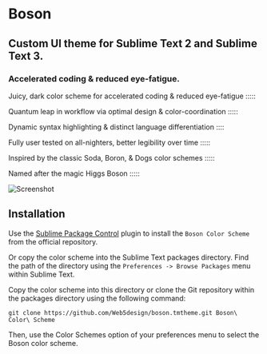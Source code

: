 # Boson

## Custom UI theme for Sublime Text 2 and Sublime Text 3.
### Accelerated coding & reduced eye-fatigue. 


Juicy, dark color scheme for accelerated coding & reduced eye-fatigue :::::

Quantum leap in workflow via optimal design & color-coordination :::::

Dynamic syntax highlighting & distinct language differentiation :::: 

Fully user tested on all-nighters, better legibility over time ::::: 

Inspired by the classic Soda, Boron, & Dogs color schemes :::::

Named after the magic Higgs Boson :::::

![Screenshot](http://Web5design.com/web5design-sublime-boson-theme.jpg)

## Installation

Use the [Sublime Package Control](http://wbond.net/sublime_packages/package_control) plugin to install the `Boson Color Scheme` from the official repository.

Or copy the color scheme into the Sublime Text packages directory. Find the path of the directory using the `Preferences -> Browse Packages` menu within Sublime Text.

Copy the color scheme into this directory or clone the Git repository within the packages directory using the following command:

```
git clone https://github.com/Web5design/boson.tmtheme.git Boson\ Color\ Scheme
```

Then, use the Color Schemes option of your preferences menu to select the Boson color scheme.

